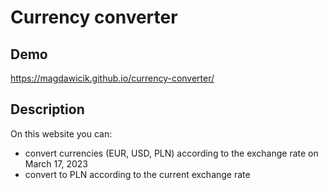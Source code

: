 # Currency converter

## Demo

https://magdawicik.github.io/currency-converter/

## Description

On this website you can:
- convert currencies (EUR, USD, PLN) according to the exchange rate on March 17, 2023
- convert to PLN according to the current exchange rate
